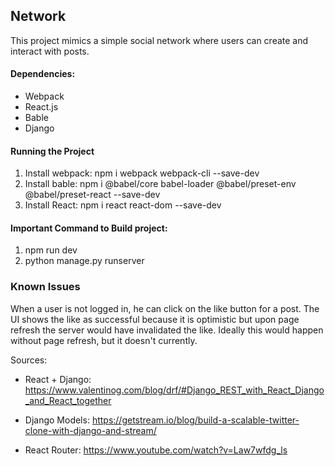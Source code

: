 ## Network

This project mimics a simple social network where users can create and interact with posts. 

#### Dependencies:
* Webpack
* React.js
* Bable
* Django

#### Running the Project
1. Install webpack: npm i webpack webpack-cli --save-dev
2. Install bable: npm i @babel/core babel-loader @babel/preset-env @babel/preset-react --save-dev
3. Install React: npm i react react-dom --save-dev

#### Important Command to Build project:
1. npm run dev
2. python manage.py runserver


### Known Issues

When a user is not logged in, he can click on the like button for a post. The UI shows the
like as successful because it is optimistic but upon page refresh the server would have
invalidated the like. Ideally this would happen without page refresh, but it doesn't currently.


Sources:
* React + Django: https://www.valentinog.com/blog/drf/#Django_REST_with_React_Django_and_React_together

* Django Models: https://getstream.io/blog/build-a-scalable-twitter-clone-with-django-and-stream/

* React Router: https://www.youtube.com/watch?v=Law7wfdg_ls



